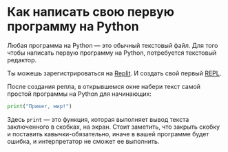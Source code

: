 # Как написать свою первую программу на Python

Любая программа на Python — это обычный текстовый файл. Для того чтобы написать первую программу на Python, потребуется текстовый редактор.

Ты можешь зарегистрироваться на [Replit](https://replit.com/). И создать свой первый [REPL](https://youjintyan.medium.com/%D0%BA%D0%B0%D0%BA-%D1%81%D0%BE%D0%B7%D0%B4%D0%B0%D1%82%D1%8C-%D0%B0%D0%BA%D0%BA%D0%B0%D1%83%D0%BD%D1%82-%D0%B2-replit-c21bb1c9f10).

После создания репла, в открывшемся окне набери текст самой простой программы на Python для начинающих:

```python
print("Привет, мир!")
```

Здесь `print` — это функция, которая выполняет вывод текста заключенного в скобках, на экран. Стоит заметить, что закрыть скобку и поставить кавычки-обязательно, иначе в вашей программе будет ошибка, и интерпретатор не сможет ее выполнить.
